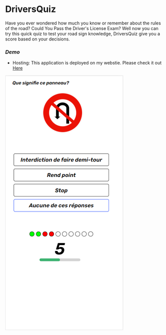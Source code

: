 # DriversQuiz

Have you ever wondered how much you know or remember about the rules of the road? Could You Pass the Driver's License Exam?
Well now you can try this quick quiz to test your road sign knowledge, DriversQuiz give you a score based on your decisions.

### *Demo*

* Hosting: This application is deployed on my webstie. Please check it out [Here](https://mistydev.cf/DriversQuiz)


![demo](https://raw.githubusercontent.com/Mistydz/DriversQuiz/master/img/phoneUI.PNG)

